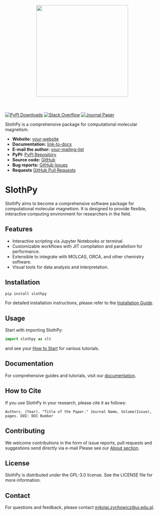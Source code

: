 <h1 align="center">
<img src="https://raw.githubusercontent.com/MTZ-dev/slothpy/main/doc/source/_static/slothpy_3.png" width="300">
</h1><br>

[![PyPI Downloads](https://img.shields.io/pypi/dm/slothpy.svg?label=PyPI%20downloads)](
https://pypi.org/project/slothpy/)
[![Stack Overflow](https://img.shields.io/badge/stackoverflow-Ask%20questions-blue.svg)](
https://stackoverflow.com/questions/tagged/slothpy)
[![Journal Paper](https://img.shields.io/badge/DOI-your-paper-doi-blue)](
https://doi.org/your-paper-doi)

SlothPy is a comprehensive package for computational molecular magnetism.

- **Website:** [your-website](https://your-website)
- **Documentation:** [link-to-docs](https://link-to-docs)
- **E-mail the author:** [your-mailing-list](mikolaj.zychowicz@uj.edu.pl)
- **PyPI:** [PyPI Repository](https://pypi.org/project/slothpy/)
- **Source code:** [GitHub](https://github.com/MTZ-dev/slothpy)
- **Bug reports:** [GitHub Issues](https://github.com/MTZ-dev/slothpy/issues)
- **Requests** [GitHub Pull Requests](https://github.com/MTZ-dev/slothpy/pulls)



# SlothPy

SlothPy aims to become a comprehensive software package for computational molecular magnetism. It is designed to provide flexible, interactive computing environment for researchers in the field.

## Features

- Interactive scripting via Jupyter Notebooks or terminal.
- Customizable workflows with JIT compilation and parallelism for performance.
- Extensible to integrate with MOLCAS, ORCA, and other chemistry software.
- Visual tools for data analysis and interpretation.

## Installation

```bash
pip install slothpy
```

For detailed installation instructions, please refer to the [Installation Guide](link-to-docs).

## Usage

Start with importing SlothPy:

```python
import slothpy as slt
```

and see your [How to Start](link-to-how-to-start) for various tutorials.

## Documentation

For comprehensive guides and tutorials, visit our [documentation](link-to-docs).

## How to Cite

If you use SlothPy in your research, please cite it as follows:

```
Authors. (Year). "Title of the Paper." Journal Name, Volume(Issue), pages. DOI: DOI Number
```

## Contributing

We welcome contributions in the form of issue reports, pull requests and suggestions send directly via e-mail Please see our [About section](link-to-about). 

## License

SlothPy is distributed under the GPL-3.0 license. See the LICENSE file for more information.

## Contact

For questions and feedback, please contact mikolaj.zychowicz@uj.edu.pl.
